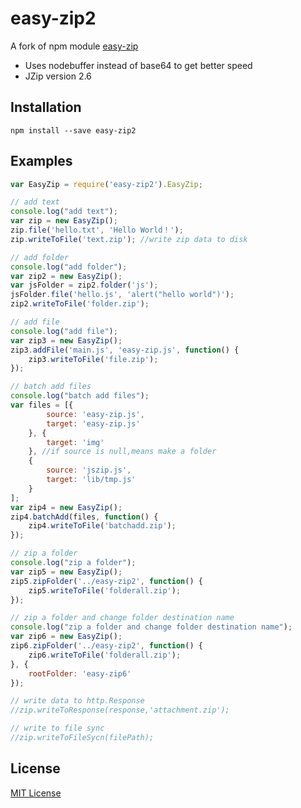 easy-zip2
=========

A fork of npm module [easy-zip](https://github.com/owenchong/easy-zip)

* Uses nodebuffer instead of base64 to get better speed
* JZip version 2.6

## Installation

```shell
npm install --save easy-zip2
```

## Examples

```js
var EasyZip = require('easy-zip2').EasyZip;

// add text
console.log("add text");
var zip = new EasyZip();
zip.file('hello.txt', 'Hello World！');
zip.writeToFile('text.zip'); //write zip data to disk

// add folder
console.log("add folder");
var zip2 = new EasyZip();
var jsFolder = zip2.folder('js');
jsFolder.file('hello.js', 'alert("hello world")');
zip2.writeToFile('folder.zip');

// add file
console.log("add file");
var zip3 = new EasyZip();
zip3.addFile('main.js', 'easy-zip.js', function() {
    zip3.writeToFile('file.zip');
});

// batch add files
console.log("batch add files");
var files = [{
        source: 'easy-zip.js',
        target: 'easy-zip.js'
    }, {
        target: 'img'
    }, //if source is null,means make a folder
    {
        source: 'jszip.js',
        target: 'lib/tmp.js'
    }
];
var zip4 = new EasyZip();
zip4.batchAdd(files, function() {
    zip4.writeToFile('batchadd.zip');
});

// zip a folder
console.log("zip a folder");
var zip5 = new EasyZip();
zip5.zipFolder('../easy-zip2', function() {
    zip5.writeToFile('folderall.zip');
});

// zip a folder and change folder destination name
console.log("zip a folder and change folder destination name");
var zip6 = new EasyZip();
zip6.zipFolder('../easy-zip2', function() {
    zip6.writeToFile('folderall.zip');
}, {
    rootFolder: 'easy-zip6'
});

// write data to http.Response
//zip.writeToResponse(response,'attachment.zip');

// write to file sync
//zip.writeToFileSycn(filePath);
```

## License

[MIT License](http://en.wikipedia.org/wiki/MIT_License)
